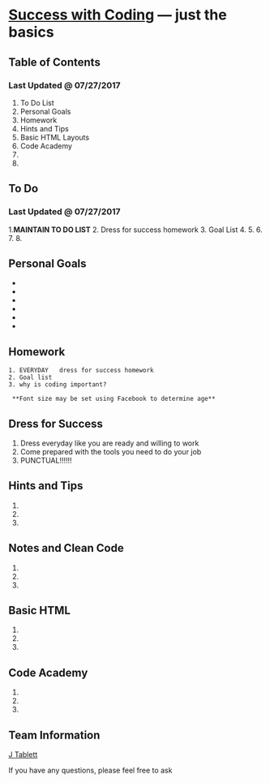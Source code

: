 [Success with Coding](https://) — just the basics
==================================================

Table of Contents
--------------------------------------
### Last Updated @ 07/27/2017


1. To Do List
2. Personal Goals 
3. Homework
4. Hints and Tips
5. Basic HTML Layouts
6. Code Academy
7. 
8. 


To Do
--------------------------------------
### Last Updated @ 07/27/2017


1.**MAINTAIN TO DO LIST**
2. Dress for success homework
3. Goal List
4. 
5. 
6. 
7. 
8.

Personal Goals 
--------------------------------------

-
- 
- 
-
- 
- 

 
## Homework
```
1. EVERYDAY   dress for success homework
2. Goal list
3. why is coding important?

 **Font size may be set using Facebook to determine age**
```


Dress for Success
--------------------------------------

 1. Dress everyday like you are ready and willing to work
 2. Come prepared with the tools you need to do your job
 3. PUNCTUAL!!!!!!


Hints and Tips
--------------------------------------

 1. 
 2. 
 3. 

Notes and Clean Code
--------------------------------------

 1.
 2. 
 3. 
 
 
 Basic HTML
--------------------------------------

 1. 
 2. 
 3. 
 
 Code Academy
--------------------------------------

 1.
 2. 
 3. 
 
 
 
 
 

Team Information
----------
[J Tablett](https://github.com/geekwise-jennifer-tablett)


If you have any questions, please feel free to ask 

